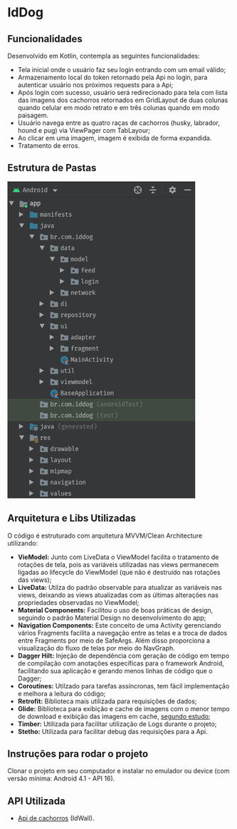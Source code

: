 # IdDog

## Funcionalidades

Desenvolvido em Kotlin, contempla as seguintes funcionalidades:

* Tela inicial onde o usuário faz seu login entrando com um email válido;
* Armazenamento local do token retornado pela Api no login, para autenticar usuário nos próximos requests para a Api;
* Após login com sucesso, usuário será redirecionado para tela com lista das imagens dos cachorros retornados em GridLayout de duas colunas quando celular em modo retrato e em três colunas quando em modo paisagem.
* Usuário navega entre as quatro raças de cachorros (husky, labrador, hound e pug) via ViewPager com TabLayour;
* Ao clicar em uma imagem, imagem é exibida de forma expandida.
* Tratamento de erros.

## Estrutura de Pastas

![Alt text](/packages.png?raw=true "Optional Title")

## Arquitetura e Libs Utilizadas

O código é estruturado com arquitetura MVVM/Clean Architecture utilizando:
* **VieModel:** Junto com LiveData o ViewModel facilita o tratamento de rotações de tela, pois as variáveis utilizadas nas views permanecem ligadas ao lifecycle do ViewModel (que não é destruído nas rotações das views);
* **LiveData:** Utilza do padrão observable para atualizar as variáveis nas views, deixando as views atualizadas com as últimas alterações nas propriedades observadas no ViewModel;
* **Material Components:** Facilitou o uso de boas práticas de design, seguindo o padrão Material Design no desenvolvimento do app;
* **Navigation Components:** Este conceito de uma Activity gerenciando vários Fragments facilita a navegação entre as telas e a troca de dados entre Fragments por meio de SafeArgs. Além disso proporciona a visualização do fluxo de telas por meio do NavGraph.
* **Dagger Hilt:** Injeção de dependência com geração de código em tempo de compilação com anotações específicas para o framework Android, facilitando sua aplicação e gerando menos linhas de código que o Dagger;
* **Coroutines:** Utilzado para tarefas assíncronas, tem fácil implementação e melhora a leitura do código;
* **Retrofit:** Biblioteca mais utilizada para requisições de dados;
* **Glide:** Biblioteca para exibição e cache de imagens com o menor tempo de download e exibição das imagens em cache, [segundo estudo](https://proandroiddev.com/coil-vs-picasso-vs-glide-get-ready-go-774add8cfd40);
* **Timber:** Utilizada para facilitar utilização de Logs durante o projeto;
* **Stetho:** Utilizada para facilitar debug das requisições para a Api.

## Instruções para rodar o projeto

Clonar o projeto em seu computador e instalar no emulador ou device (com versão mínima: Android 4.1 - API 16).

## API Utilizada

* [Api de cachorros](https://github.com/idwall/desafios-iddog) (IdWall).
